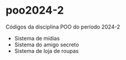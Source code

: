 # poo2024-2
Códigos da disciplina POO do período 2024-2

- Sistema de mídias
- Sistema do amigo secreto
- Sistema de loja de roupas
